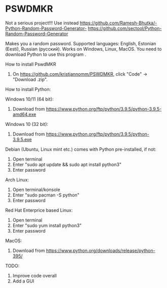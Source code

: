 # PSWDMKR
Not a serious project!!!
Use instead 
https://github.com/Ramesh-Bhutka/-Python-Random-Password-Generator-
https://github.com/sectool/Python-Random-Password-Generator

Makes you a random password.
Supported languages: English, Estonian (Eesti), Russian (русский).
Works on Windows, Linux, MacOS.
You need to download Python to use this program .

How to install PswdMKR
1. On https://github.com/kristjannomm/PSWDMKR, click "Code" -> "Download .zip".

How to install Python:

Windows 10/11 (64 bit):
1. Download from https://www.python.org/ftp/python/3.9.5/python-3.9.5-amd64.exe

Windows 10 (32 bit):
1. Download from https://www.python.org/ftp/python/3.9.5/python-3.9.5.exe

Debian (Ubuntu, Linux mint etc.) comes with Python pre-installed, if not:
1. Open terminal
2. Enter "sudo apt update && sudo apt install python3"
3. Enter password

Arch Linux:
1. Open terminal/konsole
2. Enter "sudo pacman -S python"
3. Enter password

Red Hat Enterprice based Linux:
1. Open terminal
2. Enter "sudo yum install python3"
3. Enter password

MacOS:
1. Download from https://www.python.org/downloads/release/python-395/

TODO:
1. Improve code overall
2. Add a GUI
